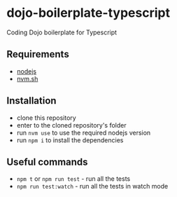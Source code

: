 # dojo-boilerplate-typescript
Coding Dojo boilerplate for Typescript

## Requirements
- [nodejs](https://nodejs.org/)
- [nvm.sh](http://nvm.sh/)

## Installation
- clone this repository
- enter to the cloned repository's folder
- run `nvm use` to use the required nodejs version
- run `npm i` to install the dependencies

## Useful commands
- `npm t` or `npm run test` - run all the tests
- `npm run test:watch` - run all the tests in watch mode